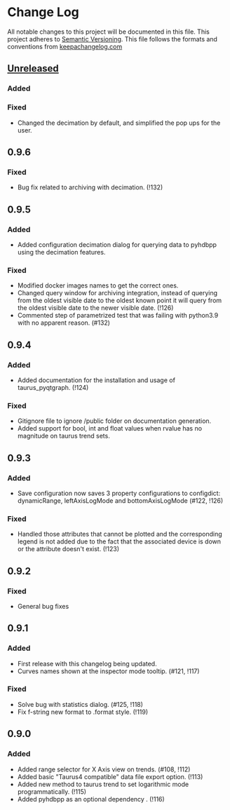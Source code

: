 # Change Log
All notable changes to this project will be documented in this file.
This project adheres to [Semantic Versioning](http://semver.org/).
This file follows the formats and conventions from [keepachangelog.com]

## [Unreleased]
### Added

### Fixed
- Changed the decimation by default, and simplified the pop ups for the user.


## 0.9.6
### Fixed
- Bug fix related to archiving with decimation. (!132)

## 0.9.5
### Added
- Added configuration decimation dialog for querying data to pyhdbpp using the decimation features.

### Fixed
- Modified docker images names to get the correct ones.
- Changed query window for archiving integration,
  instead of querying from the oldest visible date to the oldest known point it will query
  from the oldest visible date to the newer visible date. (!126)
- Commented step of parametrized test that was failing with python3.9 with no apparent reason. (#132)

## 0.9.4
### Added
- Added documentation for the installation and usage of taurus_pyqtgraph. (!124)

### Fixed
- Gitignore file to ignore /public folder on documentation generation.
- Added support for bool, int and float values when rvalue has no magnitude on taurus trend sets.

## 0.9.3

### Added
- Save configuration now saves 3 property configurations to configdict: dynamicRange, leftAxisLogMode and bottomAxisLogMode (#122, !126)

### Fixed
- Handled those attributes that cannot be plotted and the corresponding legend is not added due to the fact that the associated device is down or the attribute doesn't exist. (!123)

## 0.9.2

### Fixed
- General bug fixes

## 0.9.1

### Added
- First release with this changelog being updated.
- Curves names shown at the inspector mode tooltip. (#121, !117)

### Fixed
- Solve bug with statistics dialog. (#125, !118)
- Fix f-string new format to .format style. (!119)

## 0.9.0

### Added
- Added range selector for X Axis view on trends. (#108, !112)
- Added basic "Taurus4 compatible" data file export option. (!113)
- Added new method to taurus trend to set logarithmic mode programmatically. (!115)
- Added pyhdbpp as an optional dependency . (!116)



[keepachangelog.com]: http://keepachangelog.com
[TEP17]: https://github.com/taurus-org/taurus/pull/452
[Unreleased]: https://gitlab.com/taurus-org/taurus_pyqtgraph/-/tree/main




